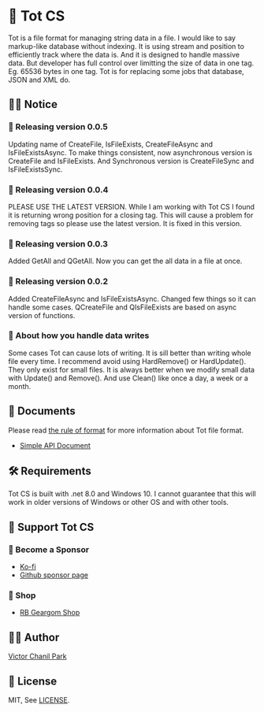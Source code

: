 # 🥇 Tot CS

Tot is a file format for managing string data in a file. I would like to say markup-like database without indexing. It is using stream and position to efficiently track where the data is. And it is designed to handle massive data. But developer has full control over limitting the size of data in one tag. Eg. 65536 bytes in one tag. Tot is for replacing some jobs that database, JSON and XML do.

## 👨‍🏫 Notice

### 🎉 Releasing version 0.0.5

Updating name of CreateFile, IsFileExists, CreateFileAsync and IsFileExistsAsync. To make things consistent, now asynchronous version is CreateFile and IsFileExists.
And Synchronous version is CreateFileSync and IsFileExistsSync.

### 🎉 Releasing version 0.0.4

PLEASE USE THE LATEST VERSION. While I am working with Tot CS I found it is returning wrong position for a closing tag. This will cause a problem for removing tags so please use the latest version. It is fixed in this version.

### 🎉 Releasing version 0.0.3

Added GetAll and QGetAll. Now you can get the all data in a file at once.

### 🎉 Releasing version 0.0.2

Added CreateFileAsync and IsFileExistsAsync. Changed few things so it can handle some cases. QCreateFile and QIsFileExists are based on async version of functions.

### 📢 About how you handle data writes

Some cases Tot can cause lots of writing. It is sill better than writing whole file every time. I recommend avoid using HardRemove() or HardUpdate(). They only exist for small files. It is always better when we modify small data with Update() and Remove(). And use Clean() like once a day, a week or a month.

## 📖 Documents

Please read [the rule of format](https://github.com/opdev1004/totcs/tree/main/documents/rules.md) for more information about Tot file format.

- [Simple API Document](https://github.com/opdev1004/totcs/tree/main/documents/simple_api.md)

## 🛠 Requirements

Tot CS is built with .net 8.0 and Windows 10. I cannot guarantee that this will work in older versions of Windows or other OS and with other tools.

## 💪 Support Tot CS

### 👼 Become a Sponsor

- [Ko-fi](https://ko-fi.com/opdev1004)
- [Github sponsor page](https://github.com/sponsors/opdev1004)

### 🎁 Shop

- [RB Geargom Shop](https://www.redbubble.com/people/Geargom/shop)

## 👨‍💻 Author

[Victor Chanil Park](https://github.com/opdev1004)

## 💯 License

MIT, See [LICENSE](./LICENSE).
